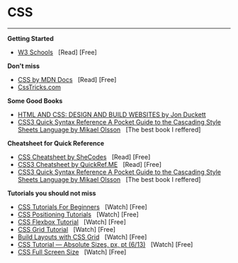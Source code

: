 # CSS
****
**Getting Started** 
- [W3 Schools](https://www.w3schools.com/css/) &nbsp; [Read] [Free]




**Don\'t miss**

- [CSS by MDN Docs](https://developer.mozilla.org/en-US/docs/Web/CSS) &nbsp; [Read] [Free]
- [CssTricks.com](https://css-tricks.com/)


**Some Good Books**
- [HTML AND CSS: DESIGN AND BUILD WEBSITES by Jon Duckett](https://amzn.to/4fer5e6) 
- [CSS3 Quick Syntax Reference A Pocket Guide to the Cascading Style Sheets Language by Mikael Olsson](https://amzn.to/3IQV7Z7)  &nbsp; [The best book I reffered]

**Cheatsheet for Quick Reference**
- [CSS Cheatsheet by SheCodes](https://www.shecodes.io/cheatsheets/css) &nbsp; [Read] [Free]
- [CSS3 Cheatsheet by QuickRef.ME](https://quickref.me/css3.html) &nbsp; [Read] [Free]
- [CSS3 Quick Syntax Reference A Pocket Guide to the Cascading Style Sheets Language by Mikael Olsson](https://amzn.to/3IQV7Z7)  &nbsp; [The best book I reffered]

**Tutorials you should not miss**

- [CSS Tutorials For Beginners](https://www.youtube.com/watch?v=I9XRrlOOazo&list=PL4cUxeGkcC9gQeDH6xYhmO-db2mhoTSrT&ab_channel=NetNinja) &nbsp; [Watch] [Free]
- [CSS Positioning Tutorials](https://www.youtube.com/watch?v=7ZXsPj43heo&list=PL4cUxeGkcC9hudKGi5o5UiWuTAGbxiLTh&ab_channel=NetNinja)  &nbsp; [Watch] [Free]
- [CSS Flexbox Tutorial](https://www.youtube.com/watch?v=Y8zMYaD1bz0&list=PL4cUxeGkcC9i3FXJSUfmsNOx8E7u6UuhG&ab_channel=NetNinja)  &nbsp; [Watch] [Free]
- [CSS Grid Tutorial](https://www.youtube.com/watch?v=x7tLPhnA06w&list=PL4cUxeGkcC9itC4TxYMzFCfveyutyPOCY&ab_channel=NetNinja)  &nbsp; [Watch] [Free]
- [Build Layouts with CSS Grid](https://www.youtube.com/watch?v=xPuYbmmPdEM&list=PL4cUxeGkcC9hk02lFb6EkdXF2DYGl4Gg4&ab_channel=NetNinja)  &nbsp; [Watch] [Free]
- [CSS Tutorial — Absolute Sizes, px, pt (6/13)](https://www.youtube.com/watch?v=RvW5rXuFDGU&list=PL1PqvM2UQiMoBsvStLypVc7fEfP27-aTG&index=6) &nbsp; [Watch] [Free]
- [CSS Full Screen Size](https://youtu.be/dpuKVjX6BJ8?si=aCJnv8E9oKeLT_gv) &nbsp; [Watch] [Free]